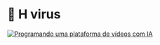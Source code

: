 # 👾 H virus
[![Programando uma plataforma de vídeos com IA](https://img.youtube.com/vi/6dzh44sxJBk/maxresdefault.jpg)](https://www.youtube.com/watch?v=6dzh44sxJBk)
